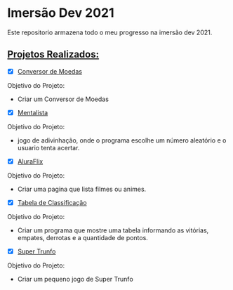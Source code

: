 # Imersão Dev 2021

Este repositorio armazena todo o meu progresso na imersão dev 2021.

## [Projetos Realizados:](https://nnayuta.github.io/Imersao-Dev)

+ [X] [Conversor de Moedas](https://nnayuta.github.io/Imersao-Dev/Aula%201%20-%20Conversor%20de%20Moeda/)

Objetivo do Projeto:
* Criar um Conversor de Moedas

+ [X] [Mentalista](https://nnayuta.github.io/Imersao-Dev/Aula%203%20-%20Mentalista/)

Objetivo do Projeto:
* jogo de adivinhação,	onde	o	programa	escolhe	um	número	aleatório	e o usuario tenta acertar.

+ [X] [AluraFlix](https://nnayuta.github.io/Imersao-Dev/Aula%204%20e%20Aula%205%20-%20Aluraflix/)

Objetivo do Projeto:
* Criar uma pagina que lista filmes ou animes.

+ [X] [Tabela de Classificação](https://nnayuta.github.io/Imersao-Dev/Aula%206%20-%20Tabela%20de%20Classifica%C3%A7%C3%A3o/)

Objetivo do Projeto:
* Criar	 um	 programa	 que	 mostre	 uma	 tabela	 informando	 as vitórias,	empates,	derrotas	e	a	quantidade	de	pontos.

+ [X] [Super Trunfo](https://nnayuta.github.io/Imersao-Dev/Aula%207%20e%20Aula%208%20-%20%20Super%20Trunfo/)

Objetivo do Projeto:
* Criar um pequeno jogo de Super Trunfo
